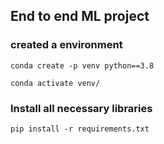 ## End to end ML project

### created a environment
```
conda create -p venv python==3.8

conda activate venv/
```
### Install all necessary libraries
```
pip install -r requirements.txt
```